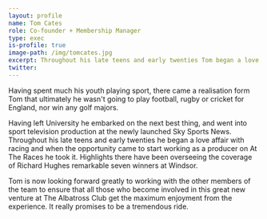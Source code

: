 ```yaml
---
layout: profile
name: Tom Cates
role: Co-founder + Membership Manager
type: exec
is-profile: true
image-path: /img/tomcates.jpg
excerpt: Throughout his late teens and early twenties Tom began a love affair with racing which led eventually to working as a producer on At The Races on Sky. Highlights there have been overseeing the coverage of Richard Hughes remarkable seven winners at Windsor. Tom is now looking forward greatly to working with the other members of the team to ensure that all those who become involved in this great new venture at The Albatross Club get the maximum enjoyment from the experience. It really promises to be a tremendous ride.
twitter:
---
```


Having spent much his youth playing sport, there came a realisation form Tom that ultimately he wasn't going to play football, rugby or cricket for England, nor win any golf majors. 

Having left University he embarked on the next best thing, and went into sport television production at the newly launched Sky Sports News. Throughout his late teens and early twenties he began a love affair with racing and when the opportunity came to start working as a producer on At The Races he took it. Highlights there have been overseeing the coverage of Richard Hughes remarkable seven winners at Windsor. 

Tom is now looking forward greatly to working with the other members of the team to ensure that all those who become involved in this great new venture at The Albatross Club get the maximum enjoyment from the experience. It really promises to be a tremendous ride. 